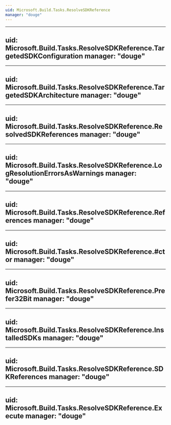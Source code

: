 ```yaml
---
uid: Microsoft.Build.Tasks.ResolveSDKReference
manager: "douge"
---
```


---
uid: Microsoft.Build.Tasks.ResolveSDKReference.TargetedSDKConfiguration
manager: "douge"
---

---
uid: Microsoft.Build.Tasks.ResolveSDKReference.TargetedSDKArchitecture
manager: "douge"
---

---
uid: Microsoft.Build.Tasks.ResolveSDKReference.ResolvedSDKReferences
manager: "douge"
---

---
uid: Microsoft.Build.Tasks.ResolveSDKReference.LogResolutionErrorsAsWarnings
manager: "douge"
---

---
uid: Microsoft.Build.Tasks.ResolveSDKReference.References
manager: "douge"
---

---
uid: Microsoft.Build.Tasks.ResolveSDKReference.#ctor
manager: "douge"
---

---
uid: Microsoft.Build.Tasks.ResolveSDKReference.Prefer32Bit
manager: "douge"
---

---
uid: Microsoft.Build.Tasks.ResolveSDKReference.InstalledSDKs
manager: "douge"
---

---
uid: Microsoft.Build.Tasks.ResolveSDKReference.SDKReferences
manager: "douge"
---

---
uid: Microsoft.Build.Tasks.ResolveSDKReference.Execute
manager: "douge"
---
